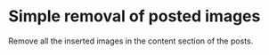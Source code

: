 # Simple removal of posted images
Remove all the inserted images in the content section of the posts.
